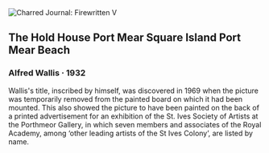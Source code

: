 <div class="artwork-of-the-day">
  <div class="container">
    <div class="img-wrapper">
      <img
        src="https://uploads8.wikiart.org/images/alfred-wallis/the-hold-house-port-mear-square-island-port-mear-beach-1932.jpg!Large.jpg"
        alt="Charred Journal: Firewritten V" />
    </div>
    <div class="artwork-detail">
      <div class="artwork-origin"> 
        <h2 class="artwork-name">The Hold House Port Mear Square Island Port Mear Beach</h2>
        <h3 class="artist">
          Alfred Wallis
                    ·  1932
        </h3>
      </div>
      <p class="description">
        <span class="artwork-description-text ng-binding" ng-bind-html="viewModel.ArtworkOfTheDay.Description | unsafe">Wallis's title, inscribed by himself, was discovered in 1969 when the picture was temporarily removed from the painted board on which it had been mounted. This also showed the picture to have been painted on the back of a printed advertisement for an exhibition of the St. Ives Society of Artists at the Porthmeor Gallery, in which seven members and associates of the Royal Academy, among ‘other leading artists of the St Ives Colony’, are listed by name.</span>
                        <div class="text-shadow-container" ng-show="showShadow" style=""></div>
      </p>
    </div>
  </div>

</div>
